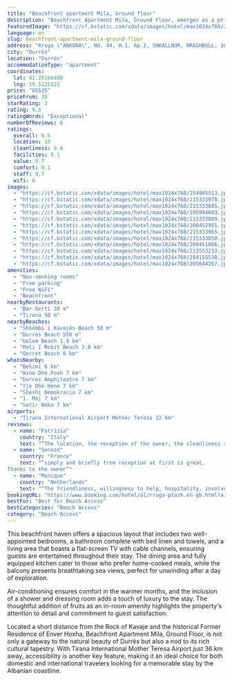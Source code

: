 ```yaml
---
title: "Beachfront apartment Mila, Ground floor"
description: "Beachfront Apartment Mila, Ground Floor, emerges as a prime choice for travelers seeking the perfect blend of comfort and convenience in Durrës."
featuredImage: "https://cf.bstatic.com/xdata/images/hotel/max1024x768/254985513.jpg?k=865cdc81d1b0c3900a41f1fb21722882a8217b8332dd34fe437f47e8bf1f6c1b&o=&hp=1"
language: en
slug: beachfront-apartment-mila-ground-floor
address: "Rruga \"ANKONA\", Nd. 44, H.1, Ap.2, SHKALLNUR, RRASHBULL, 2021 Durrës, Albania"
city: "Durrës"
location: "Durrës"
accommodationType: "apartment"
coordinates:
  lat: 41.28166408
  lng: 19.5125323
price: "US$35"
priceFrom: 35
starRating: 3
rating: 9.5
ratingWords: "Exceptional"
numberOfReviews: 8
ratings:
  overall: 9.5
  location: 10
  cleanliness: 9.4
  facilities: 9.1
  value: 9.7
  comfort: 9.1
  staff: 9.7
  wifi: 0
images:
  - "https://cf.bstatic.com/xdata/images/hotel/max1024x768/254985513.jpg?k=865cdc81d1b0c3900a41f1fb21722882a8217b8332dd34fe437f47e8bf1f6c1b&o=&hp=1"
  - "https://cf.bstatic.com/xdata/images/hotel/max1024x768/215333978.jpg?k=e6a87d9268cd5e91d40f707f5ea3e44147bb9f95313fb0035d197daa475d7eb6&o=&hp=1"
  - "https://cf.bstatic.com/xdata/images/hotel/max1024x768/215333885.jpg?k=da41ab50cfab9bf88e230d29ce9848996135ce784191385d1e9ee0d9eb4ed35f&o=&hp=1"
  - "https://cf.bstatic.com/xdata/images/hotel/max1024x768/195994603.jpg?k=f39b8e7fa33663a8f2e99b3427d0e6fb90611f91a034d37f7692b1d145968d03&o=&hp=1"
  - "https://cf.bstatic.com/xdata/images/hotel/max1024x768/215333809.jpg?k=9715b5ced638bc2ebe0e91e8d359705eab4b5f36aefd3c51071405ee30b6f173&o=&hp=1"
  - "https://cf.bstatic.com/xdata/images/hotel/max1024x768/208452981.jpg?k=46dfcbddb15be1dc78cca0a078ff7624d825f9ae705d9fe02d596457534d0e1c&o=&hp=1"
  - "https://cf.bstatic.com/xdata/images/hotel/max1024x768/215333965.jpg?k=5d969acc0b0dd1ee01b1cf13ebc6e2d875995c2d60b7ed473cbb7e903534c171&o=&hp=1"
  - "https://cf.bstatic.com/xdata/images/hotel/max1024x768/215333850.jpg?k=9b83eb8bffc81ea855cc3a793987f07d68efecc0897fe8ecbec392a5d747267a&o=&hp=1"
  - "https://cf.bstatic.com/xdata/images/hotel/max1024x768/208451866.jpg?k=f5f437a8e1f4e84ad8c71eb8aa3b36ede5896345db1014d7036121b67949fb28&o=&hp=1"
  - "https://cf.bstatic.com/xdata/images/hotel/max1024x768/213553233.jpg?k=932e5be27bc0ba28e30427f82671e382968e50889c194820f6344881b28e736f&o=&hp=1"
  - "https://cf.bstatic.com/xdata/images/hotel/max1024x768/254155538.jpg?k=36509f9cdcd5b745896fb7c0b7fafaf67b1ec1ae3f24fbd863dcea81bd34135c&o=&hp=1"
  - "https://cf.bstatic.com/xdata/images/hotel/max1024x768/205644267.jpg?k=9164145b43a18ef5ff1fc19732f00699438729775e94093dac96048877c1db8c&o=&hp=1"
amenities:
  - "Non-smoking rooms"
  - "Free parking"
  - "Free WiFi"
  - "Beachfront"
nearbyRestaurants:
  - "Bar Gerti 30 m"
  - "Tirona 50 m"
nearbyBeaches:
  - "Shkëmbi i Kavajës Beach 50 m"
  - "Durres Beach 550 m"
  - "Golem Beach 1.9 km"
  - "Mali I Robit Beach 3.8 km"
  - "Qerret Beach 6 km"
whatsNearby:
  - "Bekimi 6 km"
  - "Wine Dhe Pooh 7 km"
  - "Durres Amphiteatre 7 km"
  - "Yje Dhe Hena 7 km"
  - "Sheshi Demokracia 7 km"
  - "1. Maj 7 km"
  - "Sotir Noka 7 km"
airports:
  - "Tirana International Airport Mother Teresa 22 km"
reviews:
  - name: "Patrizia"
    country: "Italy"
    text: "“The location, the reception of the owner, the cleanliness and the comfort of the apartment, like being at home, nothing was missing”"
  - name: "Senaid"
    country: "France"
    text: "“simply and briefly from reception at first is great.
Thanks to the owner”"
  - name: "Monique"
    country: "Netherlands"
    text: "“The friendliness, willingness to help, hospitality, involvement of our host. The view every morning was amazing. The location is super, on the boulevard where it is wonderfully busy and cozy during this period.”"
bookingURL: "https://www.booking.com/hotel/al/rruga-plazh.en-gb.html?aid=8035640"
bestFor: "Best for Beach Access"
bestCategories: "Beach Access"
category: "Beach Access"
---
```


This beachfront haven offers a spacious layout that includes two well-appointed bedrooms, a bathroom complete with bed linen and towels, and a living area that boasts a flat-screen TV with cable channels, ensuring guests are entertained throughout their stay. The dining area and fully equipped kitchen cater to those who prefer home-cooked meals, while the balcony presents breathtaking sea views, perfect for unwinding after a day of exploration.

Air-conditioning ensures comfort in the warmer months, and the inclusion of a shower and dressing room adds a touch of luxury to the stay. The thoughtful addition of fruits as an in-room amenity highlights the property's attention to detail and commitment to guest satisfaction.

Located a short distance from the Rock of Kavaje and the historical Former Residence of Enver Hoxha, Beachfront Apartment Mila, Ground Floor, is not only a gateway to the natural beauty of Durrës but also a nod to its rich cultural tapestry. With Tirana International Mother Teresa Airport just 36 km away, accessibility is another key feature, making it an ideal choice for both domestic and international travelers looking for a memorable stay by the Albanian coastline.